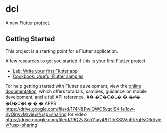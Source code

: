 # dcl

A new Flutter project.

## Getting Started

This project is a starting point for a Flutter application.

A few resources to get you started if this is your first Flutter project:

- [Lab: Write your first Flutter app](https://docs.flutter.dev/get-started/codelab)
- [Cookbook: Useful Flutter samples](https://docs.flutter.dev/cookbook)

For help getting started with Flutter development, view the
[online documentation](https://docs.flutter.dev/), which offers tutorials,
samples, guidance on mobile development, and a full API reference.
#� �D�C�L�
�
�#� �D�C�L�
�
�
APPS
https://drive.google.com/file/d/174N8PwIQWO5yqciSXi1e1ow-KvQlrwyM/view?usp=sharing
for video
https://drive.google.com/file/d/19Q2vSob11uiy4871IbXSSVnRk7qRsC6d/view?usp=sharing
